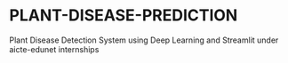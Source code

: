 # PLANT-DISEASE-PREDICTION
Plant Disease Detection System using Deep Learning and Streamlit under  aicte-edunet internships
